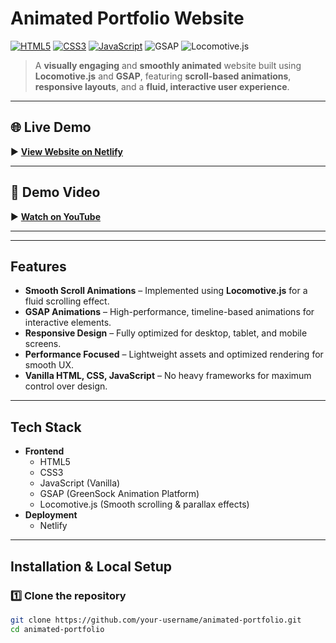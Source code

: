 #  Animated Portfolio Website

[![HTML5](https://img.shields.io/badge/HTML5-Markup-red?logo=html5)](https://developer.mozilla.org/en-US/docs/Web/HTML)
[![CSS3](https://img.shields.io/badge/CSS3-Styles-blue?logo=css3)](https://developer.mozilla.org/en-US/docs/Web/CSS)
[![JavaScript](https://img.shields.io/badge/JavaScript-Vanilla-yellow?logo=javascript)](https://developer.mozilla.org/en-US/docs/Web/JavaScript)
![GSAP](https://img.shields.io/badge/GSAP-Animations-green?logo=greensock)
![Locomotive.js](https://img.shields.io/badge/Locomotive.js-Smooth%20Scroll-orange)

> A **visually engaging** and **smoothly animated** website built using **Locomotive.js** and **GSAP**, featuring **scroll-based animations**, **responsive layouts**, and a **fluid, interactive user experience**.

---

## 🌐 Live Demo
▶ **[View Website on Netlify](https://lallerfrontend.netlify.app)**

---

## 🎥 Demo Video
▶ **[Watch on YouTube](https://youtu.be/D4rPDJWNYos)**

---

---

##  Features

-  **Smooth Scroll Animations** – Implemented using **Locomotive.js** for a fluid scrolling effect.
-  **GSAP Animations** – High-performance, timeline-based animations for interactive elements.
-  **Responsive Design** – Fully optimized for desktop, tablet, and mobile screens.
-  **Performance Focused** – Lightweight assets and optimized rendering for smooth UX.
-  **Vanilla HTML, CSS, JavaScript** – No heavy frameworks for maximum control over design.

---

##  Tech Stack

- **Frontend**
  - HTML5
  - CSS3
  - JavaScript (Vanilla)
  - GSAP (GreenSock Animation Platform)
  - Locomotive.js (Smooth scrolling & parallax effects)
- **Deployment**
  - Netlify

---

##  Installation & Local Setup

### 1️⃣ Clone the repository
```bash
git clone https://github.com/your-username/animated-portfolio.git
cd animated-portfolio
